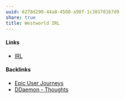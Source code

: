 ```yaml
---
uuid: 6278d290-44a8-4500-a98f-1c30170167d9
share: true
title: Westworld IRL
---
```

#### Links

* [IRL](/0bd9f89b-1a65-4247-bff5-8148fab73b05)

#### Backlinks

* [Epic User Journeys](/c81f0da9-8d82-4176-8458-cfb3d06924c4)
* [DDaemon - Thoughts](/edc2124b-c88b-4aaf-8d15-4dfb8ca8397b)